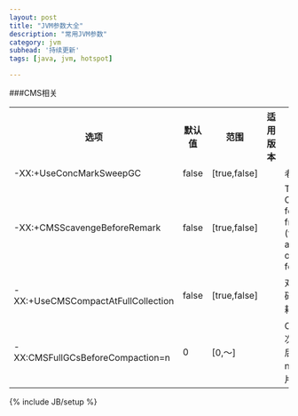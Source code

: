 ```yaml
---
layout: post
title: "JVM参数大全"
description: "常用JVM参数"
category: jvm
subhead: '持续更新'
tags: [java, jvm, hotspot]

---
```


###CMS相关
<table class="table table-bordered table-striped table-condensed">
   <tr>
      <th>选项</th>
      <th>默认值</th>
      <th>范围</th>
      <th>适用版本</th>
      <th>备注</th>
   </tr>
   <tr>
      <td>-XX:+UseConcMarkSweepGC</td>
      <td>false</td>
      <td>[true,false]</td>
      <td></td>
      <td>老年代采用CMS收集器收集</td>
   </tr>
   <tr>
      <td>-XX:+CMSScavengeBeforeRemark</td>
      <td>false</td>
      <td>[true,false]</td>
      <td></td>
      <td>The CMSScavengeBeforeRemark forces scavenge invocation from the CMS-remark phase (from within the VM thread as the CMS-remark operation is executed in the foreground collector).</td>
   </tr>
   <tr>
      <td>-XX:+UseCMSCompactAtFullCollection</td>
      <td>false</td>
      <td>[true,false]</td>
      <td></td>
      <td>对老年代进行压缩，可以消除碎片，但是可能会带来性能消耗</td>
   </tr>
   <tr>
      <td>-XX:CMSFullGCsBeforeCompaction=n</td>
      <td>0</td>
      <td>[0,～]</td>
      <td></td>
      <td>CMS进行n次full gc后进行一次压缩。如果n=0,每次full gc后都会进行碎片压缩。如果n=0,每次full gc后都会进行碎片压缩</td>
   </tr>
</table>


{% include JB/setup %}
